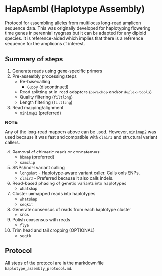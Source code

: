 # HapAsmbl (Haplotype Assembly)
Protocol for assembling alleles from multilocus long-read amplicon sequence data. This was originally developed for haplotyping flowering time genes in perennial ryegrass but it can be adapted for any diploid species. It is reference-aided which implies that there is a reference sequence for the amplicons of interest.

## Summary of steps
1. Generate reads using gene-specific primers
2. Pre-assembly processing steps
    - Re-basecalling
        - `Guppy` (discontinued)
    - Read splitting at in-read adapters (`porechop` and/or `duplex-tools`)
    - Quality filtering (`filtlong`)
    - Length filtering (`filtlong`)
3. Read mapping/alignment
    - `minimap2` (preferred)

**NOTE**: 

Any of the long-read mappers above can be used. However, `minimap2` was used because it was fast and compatible with `clair3` and structural variant callers.

4. Removal of chimeric reads or concatemers
    - `bbmap` (preferred)
    - `samclip`
5. SNPs/indel variant calling
    - `longshot` - Haplotype-aware variant caller. Calls onls SNPs.
    - `clair3` - Preferred because it also calls indels.
6. Read-based phasing of genetic variants into haplotypes
    - `whatshap`
7. Cluster unmapped reads into haplotypes
    - `whatshap`
    - `seqkit`
8. Generate consensus of reads from each haplotype cluster
    - `SPOA`
9. Polish consensus with reads
    - `flye`
10. Trim head and tail cropping (OPTIONAL)
    - `seqtk`

## Protocol
All steps of the protocol are in the markdown file `haplotype_assembly_protocol.md`.

